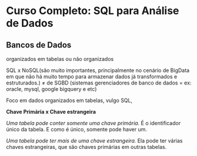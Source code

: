 # Curso Completo: SQL para Análise de Dados

## Bancos de Dados 
organizados em tabelas ou não organizados 

SQL x NoSQL(são muito importantes, principalmente no cenário de BigData em que não há muito tempo para armazenar dados já transformados e estruturados.) ≠ de SGBD (sistemas gerenciadores de banco de dados = ex: oracle, mysql, google bigquery e etc)

Foco em dados organizados em tabelas, vulgo SQL, 

**Chave Primária x Chave estrangeira**

*Uma tabela pode conter somente uma chave primária.* É o identificador único da tabela. E como é único, somente pode haver um.

*Uma tabela pode ter mais de uma chave estrangeira.* Ela pode ter várias chaves estrangeiras, que são chaves primárias em outras tabelas.